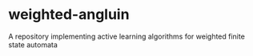 # weighted-angluin
A repository implementing active learning algorithms for weighted finite state automata
